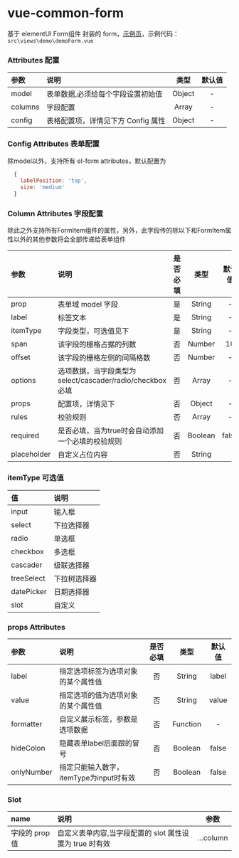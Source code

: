 # vue-common-form

基于 elementUI Form组件 封装的 form，[示例页](http://localhost:1888/#/demo/form)，示例代码：`src\views\demo\demoForm.vue`


### Attributes 配置

| 参数    | 说明                               |  类型  | 默认值 |
| :------ | :--------------------------------- | :----: | :----: |
| model   | 表单数据,必须给每个字段设置初始值  | Object |   -    |
| columns | 字段配置                           | Array  |   -    |
| config  | 表格配置项，详情见下方 Config 属性 | Object |   -    |


### Config Attributes 表单配置

除model以外，支持所有 el-form attributes，默认配置为
```js
  {
    labelPosition: 'top',
    size: 'medium'
  }
```


### Column Attributes 字段配置

除此之外支持所有FormItem组件的属性，另外，此字段传的除以下和FormItem属性以外的其他参数将会全部传递给表单组件

| 参数        | 说明                                                     | 是否必填 |  类型   | 默认值 |
| :---------- | :------------------------------------------------------- | :------: | :-----: | :----: |
| prop        | 表单域 model 字段                                        |    是    | String  |   -    |
| label       | 标签文本                                                 |    是    | String  |   -    |
| itemType    | 字段类型，可选值见下                                     |    是    | String  |   -    |
| span        | 该字段的栅格占据的列数                                   |    否    | Number  |   10   |
| offset      | 该字段的栅格左侧的间隔格数                               |    否    | Number  |   -    |
| options     | 选项数据，当字段类型为select/cascader/radio/checkbox必填 |    否    |  Array  |   -    |
| props       | 配置项，详情见下                                         |    否    | Object  |   -    |
| rules       | 校验规则                                                 |    否    |  Array  |   -    |
| required    | 是否必填，当为true时会自动添加一个必填的校验规则         |    否    | Boolean | false  |
| placeholder | 自定义占位内容                                           |    否    | String  |        |


### itemType 可选值

| 值         | 说明         |
| :--------- | :----------- |
| input      | 输入框       |
| select     | 下拉选择器   |
| radio      | 单选框       |
| checkbox   | 多选框       |
| cascader   | 级联选择器   |
| treeSelect | 下拉树选择器 |
| datePicker | 日期选择器   |
| slot       | 自定义       |


### props Attributes

| 参数       | 说明                                    | 是否必填 |   类型   | 默认值 |
| :--------- | :-------------------------------------- | :------: | :------: | :----: |
| label      | 指定选项标签为选项对象的某个属性值      |    否    |  String  | label  |
| value      | 指定选项的值为选项对象的某个属性值      |    否    |  String  | value  |
| formatter  | 自定义展示标签，参数是选项数据          |    否    | Function |   -    |
| hideColon  | 隐藏表单label后面跟的冒号               |    否    | Boolean  | false  |
| onlyNumber | 指定只能输入数字，itemType为input时有效 |    否    | Boolean  | false  |


### Slot

| name           | 说明                                                    |   参数    |
| :------------- | :------------------------------------------------------ | :-------: |
| 字段的 prop 值 | 自定义表单内容,当字段配置的 slot 属性设置为 true 时有效 | ...column |